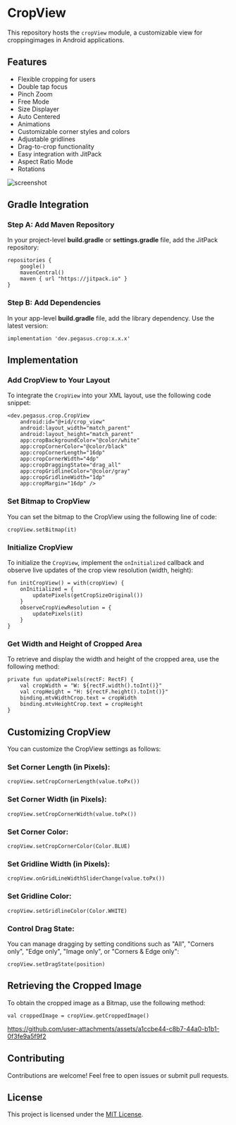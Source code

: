 # CropView


This repository hosts the `cropView` module, a customizable view for croppingimages in Android applications.

## Features

* Flexible cropping for users
* Double tap focus
* Pinch Zoom
* Free Mode
* Size Displayer
* Auto Centered
* Animations
* Customizable corner styles and colors
* Adjustable gridlines
* Drag-to-crop functionality
* Easy integration with JitPack
* Aspect Ratio Mode
* Rotations

![screenshot](https://github.com/user-attachments/assets/54bb8422-7361-40d9-ba27-3025d9a96cb0)


## Gradle Integration

### Step A: Add Maven Repository

In your project-level **build.gradle** or **settings.gradle** file, add the JitPack repository:
```
repositories {
    google()
    mavenCentral()
    maven { url "https://jitpack.io" }
}
```  

### Step B: Add Dependencies

In your app-level **build.gradle** file, add the library dependency. Use the latest version: 
```
implementation 'dev.pegasus.crop:x.x.x'
```

## Implementation

### Add CropView to Your Layout
To integrate the `CropView` into your XML layout, use the following code snippet:
```
<dev.pegasus.crop.CropView
    android:id="@+id/crop_view"
    android:layout_width="match_parent"
    android:layout_height="match_parent"
    app:cropBackgroundColor="@color/white"
    app:cropCornerColor="@color/black"
    app:cropCornerLength="16dp"
    app:cropCornerWidth="4dp"
    app:cropDraggingState="drag_all"
    app:cropGridlineColor="@color/gray"
    app:cropGridlineWidth="1dp"
    app:cropMargin="16dp" />
```
### Set Bitmap to CropView
You can set the bitmap to the CropView using the following line of code:
```
cropView.setBitmap(it)
```
### Initialize CropView
To initialize the `CropView`, implement the `onInitialized` callback and observe live updates of the crop view resolution (width, height):
```
fun initCropView() = with(cropView) {
    onInitialized = {
        updatePixels(getCropSizeOriginal())
    }
    observeCropViewResolution = {
        updatePixels(it)
    }
}
```
### Get Width and Height of Cropped Area
To retrieve and display the width and height of the cropped area, use the following method:
```
private fun updatePixels(rectF: RectF) {
    val cropWidth = "W: ${rectF.width().toInt()}"
    val cropHeight = "H: ${rectF.height().toInt()}"
    binding.mtvWidthCrop.text = cropWidth
    binding.mtvHeightCrop.text = cropHeight
}
```

## Customizing CropView
  You can customize the CropView settings as follows:

### Set Corner Length (in Pixels):
    cropView.setCropCornerLength(value.toPx())

### Set Corner Width (in Pixels):
    cropView.setCropCornerWidth(value.toPx())

### Set Corner Color:
    cropView.setCropCornerColor(Color.BLUE)

### Set Gridline Width (in Pixels):
    cropView.onGridLineWidthSliderChange(value.toPx())

### Set Gridline Color:
    cropView.setGridlineColor(Color.WHITE)
        
### Control Drag State:
You can manage dragging by setting conditions such as "All", "Corners only", "Edge only", "Image only", or "Corners & Edge only":
```
cropView.setDragState(position)
```
## Retrieving the Cropped Image
To obtain the cropped image as a Bitmap, use the following method:
```
val croppedImage = cropView.getCroppedImage()
```

https://github.com/user-attachments/assets/a1ccbe44-c8b7-44a0-b1b1-0f3fe9a5f9f2

## Contributing

Contributions are welcome! Feel free to open issues or submit pull requests.

## License

This project is licensed under the [MIT License](LICENSE).
